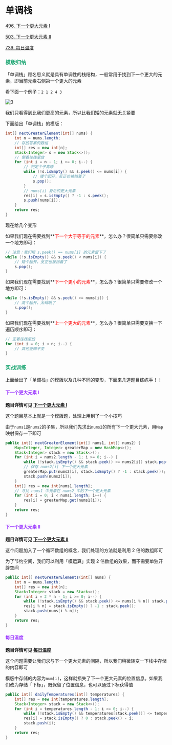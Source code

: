 # 单调栈

[496. 下一个更大元素 I](https://leetcode.cn/problems/next-greater-element-i/)

[503. 下一个更大元素 II](https://leetcode.cn/problems/next-greater-element-ii/)

[739. 每日温度](https://leetcode.cn/problems/daily-temperatures/)



### <font color=#1FA774>模版归纳</font>

「单调栈」顾名思义就是具有单调性的栈结构，一般常用于找到下一个更大的元素，即当前元素右侧第一个更大的元素

看下面一个例子：`2 1 2 4 3`

![3](https://cdn.jsdelivr.net/gh/LFool/image-hosting@master/20220523/2103291653311009dhTcnn3.svg)

我们只看得到比我们更高的元素，所以比我们矮的元素就无关紧要

下面给出「单调栈」的模版：

```java
int[] nextGreaterElement(int[] nums) {
    int n = nums.length;
    // 存放答案的数组
    int[] res = new int[n];
    Stack<Integer> s = new Stack<>(); 
    // 倒着往栈里放
    for (int i = n - 1; i >= 0; i--) {
        // 判定个子高矮
        while (!s.isEmpty() && s.peek() <= nums[i]) {
            // 矮个起开，反正也被挡着了
            s.pop();
        }
        // nums[i] 身后的更大元素
        res[i] = s.isEmpty() ? -1 : s.peek();
        s.push(nums[i]);
    }
    return res;
}
```

现在给几个变形

如果我们现在需要找到**<font color='red'>下一个大于等于的元素</font>**，怎么办？很简单只需要修改一个地方即可：

```java
// 注意：我们把 s.peek() == nums[i] 的元素留下了
while (!s.isEmpty() && s.peek() < nums[i]) {
    // 矮个起开，反正也被挡着了
    s.pop();
}
```

如果我们现在需要找到**<font color='red'>下一个更小的元素</font>**，怎么办？很简单只需要修改一个地方即可：

```java
while (!s.isEmpty() && s.peek() >= nums[i]) {
    // 高个起开，太碍眼了
    s.pop();
}
```

如果我们现在需要找到**<font color='red'>上一个更大的元素</font>**，怎么办？很简单只需要变换一下遍历顺序即可：

```java
// 正着往栈里放
for (int i = 0; i < n; i--) {
    // 其他逻辑不变
}
```

### <font color=#1FA774>实战训练</font>

上面给出了「单调栈」的模版以及几种不同的变形，下面来几道题目练练手！！

#### <font color=#9933FF>下一个更大元素 I</font>

**题目详情可见 [下一个更大元素 I](https://leetcode.cn/problems/next-greater-element-i/)**

这个题目基本上就是一个模版题，处理上用到了一个小技巧

由于`nums1`是`nums2`的子集，所以我们先求出`nums2`的所有下一个更大元素，用`Map`映射保存一下即可

```java
public int[] nextGreaterElement(int[] nums1, int[] nums2) {
    Map<Integer, Integer> greaterMap = new HashMap<>();
    Stack<Integer> stack = new Stack<>();
    for (int i = nums2.length - 1; i >= 0; i--) {
        while (!stack.isEmpty() && stack.peek() <= nums2[i]) stack.pop();
        // 保存 nums2[i] 下一个更大元素
        greaterMap.put(nums2[i], stack.isEmpty() ? -1 : stack.peek());
        stack.push(nums2[i]);
    }
    int[] res = new int[nums1.length];
    // 寻找 nums1 中元素在 nums2 中的下一个更大元素
    for (int i = 0; i < nums1.length; i++) {
        res[i] = greaterMap.get(nums1[i]);
    }
    return res;
}
```

#### <font color=#9933FF>下一个更大元素 II</font>

**题目详情可见 [下一个更大元素 II](https://leetcode.cn/problems/next-greater-element-ii/)**

这个问题加入了一个循环数组的概念，我们处理的方法就是利用 2 倍的数组即可

为了节约空间，我们可以利用「模运算」实现 2 倍数组的效果，而不需要单独开辟空间

```java
public int[] nextGreaterElements(int[] nums) {
    int n = nums.length;
    int[] res = new int[n];
    Stack<Integer> stack = new Stack<>();
    for (int i = 2 * n - 1; i >= 0; i--) {
        while (!stack.isEmpty() && stack.peek() <= nums[i % n]) stack.pop();
        res[i % n] = stack.isEmpty() ? -1 : stack.peek();
        stack.push(nums[i % n]);
    }
    return res;
}
```

#### <font color=#9933FF>每日温度</font>

**题目详情可见 [每日温度](https://leetcode.cn/problems/daily-temperatures/)**

这个问题需要让我们求与下一个更大元素的间隔，所以我们稍微转变一下栈中存储的内容即可

模版中存储的内容为`num[i]`，这样就损失了下一个更大元素的位置信息。如果我们改为存储「下标」，既保留了位置信息，也可以通过下标获得值

```java
public int[] dailyTemperatures(int[] temperatures) {
    int[] res = new int[temperatures.length];
    Stack<Integer> stack = new Stack<>();
    for (int i = temperatures.length - 1; i >= 0; i--) {
        while (!stack.isEmpty() && temperatures[stack.peek()] <= temperatures[i]) stack.pop();
        res[i] = stack.isEmpty() ? 0 : stack.peek() - i;
        stack.push(i);
    }
    return res;
}
```

